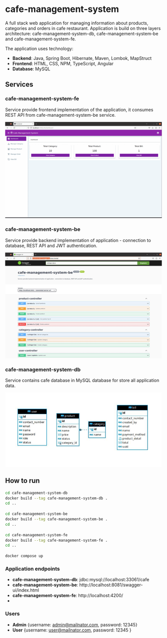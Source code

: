 # cafe-management-system
A full stack web application for managing information about products, categories and orders in cafe restaurant.
Application is build on three layers architecture: cafe-management-system-db, cafe-management-system-be and cafe-management-system-fe.

The application uses technology:
* **Backend**: Java, Spring Boot, Hibernate, Maven, Lombok, MapStruct 
* **Frontend**: HTML, CSS, NPM, TypeScript, Angular
* **Database**: MySQL

## Services
### cafe-management-system-fe
Service provide frontend implementation of the application, 
it consumes REST API from cafe-management-system-be service.

![Application screens gif](docs/images/application_screens.gif)

### cafe-management-system-be
Service provide backend implementation of application - connection to database, REST API and JWT authentication.

![Swagger api](docs/images/swagger_api_screen.jpg)

### cafe-management-system-db
Service contains cafe database in MySQL database for store all application data.

![Database tables](docs/images/database_tables.jpg)

## How to run
```bash
cd cafe-management-system-db
docker build --tag cafe-management-system-db .
cd ..

cd cafe-management-system-be
docker build --tag cafe-management-system-be .
cd ..

cd cafe-management-system-fe
docker build --tag cafe-management-system-fe .
cd ..

docker compose up
```

### Application endpoints
* **cafe-management-system-db**: jdbc:mysql://localhost:33061/cafe
* **cafe-management-system-be**: http://localhost:8081/swagger-ui/index.html
* **cafe-management-system-fe**: http://localhost:4200/
* 
### Users
* **Admin** {username: admin@mailnator.com, password: 12345}
* **User** {username: user@mailnator.com, password: 12345 }
